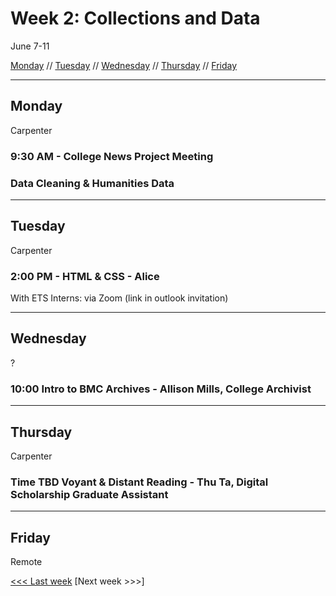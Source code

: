 # Week 2: Collections and Data

June 7-11

[Monday](#monday) // [Tuesday](#tuesday) // [Wednesday](#wednesday) // [Thursday](#thursday) // [Friday](#friday)

---

## Monday
Carpenter

### 9:30 AM - College News Project Meeting

### Data Cleaning & Humanities Data

---

## Tuesday
Carpenter

### 2:00 PM - HTML & CSS - Alice 
With ETS Interns: via Zoom (link in outlook invitation)

---

## Wednesday
?

### 10:00 Intro to BMC Archives - Allison Mills, College Archivist

---

## Thursday
Carpenter

### Time TBD Voyant & Distant Reading - Thu Ta, Digital Scholarship Graduate Assistant

---

## Friday
Remote


[<<< Last week](/2-webdev.md) [Next week >>>]
